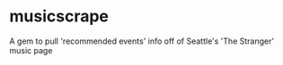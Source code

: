musicscrape
===========

A gem to pull 'recommended events' info off of Seattle's 'The Stranger' music page